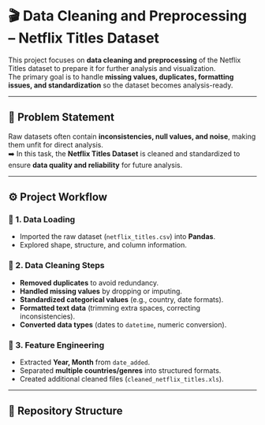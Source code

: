 # 🎬 Data Cleaning and Preprocessing – Netflix Titles Dataset  

This project focuses on **data cleaning and preprocessing** of the Netflix Titles dataset to prepare it for further analysis and visualization.  
The primary goal is to handle **missing values, duplicates, formatting issues, and standardization** so the dataset becomes analysis-ready.  

---

## 📌 Problem Statement  
Raw datasets often contain **inconsistencies, null values, and noise**, making them unfit for direct analysis.  
➡️ In this task, the **Netflix Titles Dataset** is cleaned and standardized to ensure **data quality and reliability** for future analysis.  

---

## ⚙️ Project Workflow  

### 🔹 1. Data Loading  
- Imported the raw dataset (`netflix_titles.csv`) into **Pandas**.  
- Explored shape, structure, and column information.  

### 🔹 2. Data Cleaning Steps  
- **Removed duplicates** to avoid redundancy.  
- **Handled missing values** by dropping or imputing.  
- **Standardized categorical values** (e.g., country, date formats).  
- **Formatted text data** (trimming extra spaces, correcting inconsistencies).  
- **Converted data types** (dates to `datetime`, numeric conversion).  

### 🔹 3. Feature Engineering  
- Extracted **Year, Month** from `date_added`.  
- Separated **multiple countries/genres** into structured formats.  
- Created additional cleaned files (`cleaned_netflix_titles.xls`).  

---

## 📂 Repository Structure  


